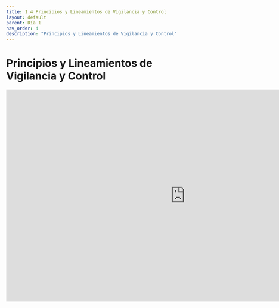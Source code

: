 ```yaml
---
title: 1.4 Principios y Lineamientos de Vigilancia y Control
layout: default
parent: Día 1
nav_order: 4
description: "Principios y Lineamientos de Vigilancia y Control"
---
```


# Principios y Lineamientos de Vigilancia y Control

<iframe src="https://docs.google.com/presentation/d/e/2PACX-1vScoobeAPtnLOj_nXb-yOSC1HLZ9bxMnBj6elM5pFm0W_3yzUird87b4npOWAU0Sg/pubembed?start=false&loop=false&delayms=3000" frameborder="0" width="960" height="569" allowfullscreen="true" mozallowfullscreen="true" webkitallowfullscreen="true"></iframe>
